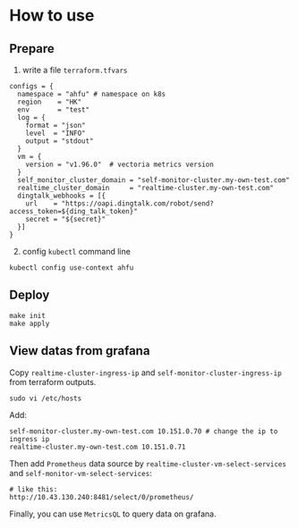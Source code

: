# How to use

## Prepare

1. write a file `terraform.tfvars`

```
configs = {
  namespace = "ahfu" # namespace on k8s
  region    = "HK"
  env       = "test"
  log = {
    format = "json"
    level  = "INFO"
    output = "stdout"
  }
  vm = {
    version = "v1.96.0"  # vectoria metrics version
  }
  self_monitor_cluster_domain = "self-monitor-cluster.my-own-test.com"
  realtime_cluster_domain     = "realtime-cluster.my-own-test.com"
  dingtalk_webhooks = [{
    url    = "https://oapi.dingtalk.com/robot/send?access_token=${ding_talk_token}"
    secret = "${secret}"
  }]
}
```

2. config `kubectl` command line

```
kubectl config use-context ahfu
```

## Deploy

```
make init
make apply
```

## View datas from grafana

Copy `realtime-cluster-ingress-ip` and `self-monitor-cluster-ingress-ip` from terraform outputs.

`sudo vi /etc/hosts`

Add:

```
self-monitor-cluster.my-own-test.com 10.151.0.70 # change the ip to ingress ip
realtime-cluster.my-own-test.com 10.151.0.71
```

Then add `Prometheus` data source by `realtime-cluster-vm-select-services` and `self-monitor-vm-select-services`:
```
# like this:
http://10.43.130.240:8481/select/0/prometheus/
```

Finally, you can use `MetricsQL` to query data on grafana.
